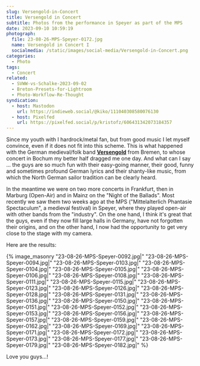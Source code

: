 ```yaml
---
slug: Versengold-in-Concert
title: Versengold in Concert
subtitle: Photos from the performance in Speyer as part of the MPS
date: 2023-09-10 10:59:19
photograph:
  file: 23-08-26-MPS-Speyer-0172.jpg
  name: Versengold in Concert I
  socialmedia: /static/images/social-media/Versengold-in-Concert.png
categories:
  - Photo
tags:
  - Concert
related:
  - SVWW-vs-Schalke-2023-09-02
  - Breton-Presets-for-Lightroom
  - Photo-Workflow-Re-Thought
syndication:
  - host: Mastodon
    url: https://indieweb.social/@kiko/111040308580076130
  - host: Pixelfed
    url: https://pixelfed.social/p/kristofz/606431342073184357
---
```


Since my youth with I hardrock/metal fan, but from good music I let myself convince, even if it does not fit into this scheme. This is what happened with the German medieval/folk band [**Versengold**](https://de.wikipedia.org/wiki/Versengold) from Bremen, to whose concert in Bochum my better half dragged me one day. And what can I say ... the guys are so much fun with their easy-going manner, their good, funny and sometimes profound German lyrics and their shanty-like music, from which the North German sailor tradition can be clearly heard.

<!-- more -->

In the meantime we were on two more concerts in Frankfurt, then in Marburg (Open-Air) and in Mainz on the "Night of the Ballads". Most recently we saw them two weeks ago at the MPS ("Mittelalterlich Phantasie Spectaculum", a medieval festival) in Speyer, where they played open-air with other bands from the "industry". On the one hand, I think it's great that the guys, even if they now fill large halls in Germany, have not forgotten their origins, and on the other hand, I now had the opportunity to get very close to the stage with my camera.

Here are the results:

{% image_masonry
  "23-08-26-MPS-Speyer-0092.jpg|"
  "23-08-26-MPS-Speyer-0094.jpg|"
  "23-08-26-MPS-Speyer-0103.jpg|"
  "23-08-26-MPS-Speyer-0104.jpg|"
  "23-08-26-MPS-Speyer-0105.jpg|"
  "23-08-26-MPS-Speyer-0106.jpg|"
  "23-08-26-MPS-Speyer-0108.jpg|"
  "23-08-26-MPS-Speyer-0111.jpg|"
  "23-08-26-MPS-Speyer-0115.jpg|"
  "23-08-26-MPS-Speyer-0123.jpg|"
  "23-08-26-MPS-Speyer-0126.jpg|"
  "23-08-26-MPS-Speyer-0128.jpg|"
  "23-08-26-MPS-Speyer-0131.jpg|"
  "23-08-26-MPS-Speyer-0136.jpg|"
  "23-08-26-MPS-Speyer-0150.jpg|"
  "23-08-26-MPS-Speyer-0151.jpg|"
  "23-08-26-MPS-Speyer-0152.jpg|"
  "23-08-26-MPS-Speyer-0153.jpg|"
  "23-08-26-MPS-Speyer-0156.jpg|"
  "23-08-26-MPS-Speyer-0157.jpg|"
  "23-08-26-MPS-Speyer-0159.jpg|"
  "23-08-26-MPS-Speyer-0162.jpg|"
  "23-08-26-MPS-Speyer-0169.jpg|"
  "23-08-26-MPS-Speyer-0171.jpg|"
  "23-08-26-MPS-Speyer-0172.jpg|"
  "23-08-26-MPS-Speyer-0173.jpg|"
  "23-08-26-MPS-Speyer-0177.jpg|"
  "23-08-26-MPS-Speyer-0179.jpg|"
  "23-08-26-MPS-Speyer-0182.jpg|"
%}

Love you guys...!
